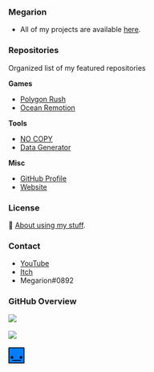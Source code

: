 ### Megarion

- All of my projects are available [here](https://megarion.github.io/).

### Repositories

Organized list of my featured repositories

**Games**
- [Polygon Rush](https://github.com/Megarion/Polygon-Rush)
- [Ocean Remotion](https://github.com/Megarion/Ocean-Remotio)

**Tools**
- [NO COPY](https://github.com/Megarion/NOCOPY)
- [Data Generator](https://github.com/Megarion/Data-Generator)

**Misc**
- [GitHub Profile](https://github.com/Megarion/Megarion)
- [Website](https://github.com/Megarion/megarion.github.io)

### License

📝 [About using my stuff](https://megarion.github.io/license/).

### Contact

- [YouTube](https://www.youtube.com/channel/UCBrlr_nVSQ_4kZtsY58Q8wA)
- [Itch](https://megarion.itch.io/)
- Megarion#0892

### GitHub Overview

[![](https://github-readme-stats.vercel.app/api/top-langs/?username=Megarion&langs_count=10&theme=dark)](https://www.youtube.com/watch?v=tMDWDA8fi5o)

[![](https://github-profile-trophy.vercel.app/?username=megarion&theme=onedark&row=2&column=3)](https://www.youtube.com/watch?v=nggrgvqV5Tc)

![](assets/megarion.png)
